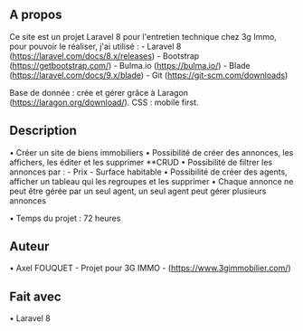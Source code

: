 ## A propos

Ce site est un projet Laravel 8 pour l'entretien technique chez 3g Immo, pour pouvoir le réaliser, j'ai
utilisé :
    - Laravel 8 (https://laravel.com/docs/8.x/releases)
    - Bootstrap (https://getbootstrap.com/)
    - Bulma.io (https://bulma.io/)
    - Blade (https://laravel.com/docs/9.x/blade)
    - Git (https://git-scm.com/downloads)

Base de donnée : crée et gérer grâce à Laragon (https://laragon.org/download/).
CSS : mobile first.

## Description

• Créer un site de biens immobiliers
• Possibilité de créer des annonces, les affichers, les éditer et les supprimer **CRUD
• Possibilité de filtrer les annonces par :
    - Prix
    - Surface habitable
• Possibilité de créer des agents, afficher un tableau qui les regroupes et les supprimer
• Chaque annonce ne peut être gérée par un seul agent, un seul agent peut gérer plusieurs annonces

• Temps du projet : 72 heures

## Auteur

• Axel FOUQUET - Projet pour 3G IMMO - (https://www.3gimmobilier.com/)

## Fait avec

• Laravel 8